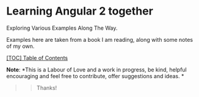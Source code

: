 # Learning Angular 2 together

Exploring Various Examples Along The Way.

Examples here are taken from a book I am reading, along with some notes of my own.

[[TOC] Table of Contents](http://...)

**Note**: *This is a Labour of Love and a work in progress, be kind, helpful encouraging and feel free to contribute, offer suggestions and ideas. *

> > Thanks! 
